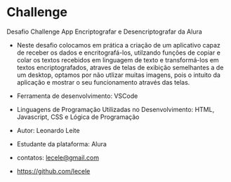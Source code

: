 # Challenge
 Desafio Challenge App Encriptografar e Desencriptografar da Alura

- Neste desafio colocamos em prática a criação de um aplicativo capaz de receber os dados e encritografá-los, utilzando funções de copiar e colar os textos recebidos em linguagem de texto e transformá-los em textos encriptografados, atraves de telas de exibição semelhantes a de um desktop, optamos por não utlizar muitas imagens, pois o intuito da aplicação e mostrar o seu funcionamento através das telas.
  
- Ferramenta de desenvolvimento: VSCode
- Linguagens de Programação Utilizadas no Desenvolvimento: HTML, Javascript, CSS e Lógica de Programação
  
- Autor: Leonardo Leite
- Estudante da plataforma: Alura
  
- contatos: lecele@gmail.com
- https://github.com/lecele
 

 
